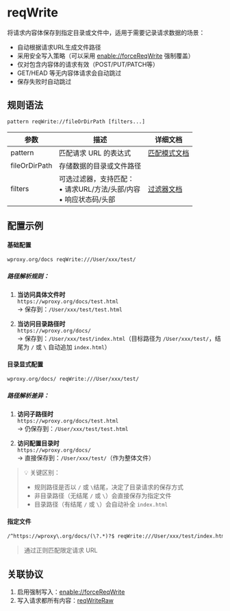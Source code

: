 # reqWrite
将请求内容体保存到指定目录或文件中，适用于需要记录请求数据的场景：
- 自动根据请求URL生成文件路径
- 采用安全写入策略（可以采用 [enable://forceReqWrite](./enable) 强制覆盖）
- 仅对包含内容体的请求有效（POST/PUT/PATCH等）
- GET/HEAD 等无内容体请求会自动跳过
- 保存失败时自动跳过

## 规则语法
``` txt
pattern reqWrite://fileOrDirPath [filters...]
```

| 参数    | 描述                                                         | 详细文档                  |
| ------- | ------------------------------------------------------------ | ------------------------- |
| pattern | 匹配请求 URL 的表达式                                        | [匹配模式文档](./pattern) |
| fileOrDirPath   | 存储数据的目录或文件路径 | |
| filters | 可选过滤器，支持匹配：<br/>• 请求URL/方法/头部/内容<br/>• 响应状态码/头部 | [过滤器文档](./filters) |

## 配置示例

#### 基础配置
```txt
wproxy.org/docs reqWrite:///User/xxx/test/
```
##### 路径解析规则：
1. **当访问具体文件时**  
   `https://wproxy.org/docs/test.html`  
   → 保存到：`/User/xxx/test/test.html`

2. **当访问目录路径时**  
   `https://wproxy.org/docs/`  
   → 保存到：`/User/xxx/test/index.html`（目标路径为 `/User/xxx/test/`，结尾为 `/` 或 `\` 自动追加 `index.html`）

#### 目录显式配置
```txt
wproxy.org/docs/ reqWrite:///User/xxx/test/
```
##### 路径解析差异：
1. **访问子路径时**  
   `https://wproxy.org/docs/test.html`  
   → 仍保存到：`/User/xxx/test/test.html`

2. **访问配置目录时**  
   `https://wproxy.org/docs/`  
   → 直接保存到：`/User/xxx/test/`（作为整体文件）

> 💡 关键区别：  
> - 规则路径是否以 `/` 或 `\`结尾，决定了目录请求的保存方式  
> - 非目录路径（无结尾 `/` 或 `\`）会直接保存为指定文件
> - 目录路径（有结尾 `/` 或 `\`）会自动补全 `index.html`

#### 指定文件
``` txt
/^https://wproxy\.org/docs/(\?.*)?$ reqWrite:///User/xxx/test/index.html
```
> 通过正则匹配限定请求 URL

## 关联协议
1. 启用强制写入：[enable://forceReqWrite](./enable)
2. 写入请求都所有内容：[reqWriteRaw](./reqWriteRaw)
